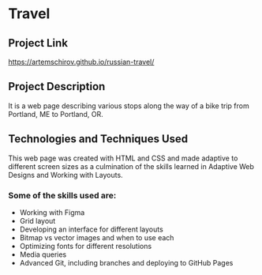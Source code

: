 # Travel

## Project Link
https://artemschirov.github.io/russian-travel/

## Project Description
It is a web page describing various stops along the way of a bike trip from Portland, ME to Portland, OR.

## Technologies and Techniques Used
This web page was created with HTML and CSS and made adaptive to different screen sizes as a culmination of the skills learned in Adaptive Web Designs and Working with Layouts.

### Some of the skills used are:

* Working with Figma
* Grid layout
* Developing an interface for different layouts
* Bitmap vs vector images and when to use each
* Optimizing fonts for different resolutions
* Media queries
* Advanced Git, including branches and deploying to GitHub Pages

